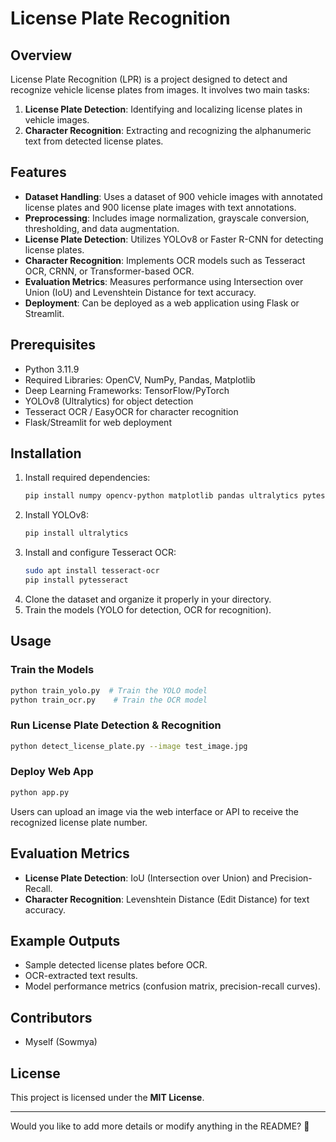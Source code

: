 # License Plate Recognition

## Overview
License Plate Recognition (LPR) is a project designed to detect and recognize vehicle license plates from images. It involves two main tasks:
1. **License Plate Detection**: Identifying and localizing license plates in vehicle images.
2. **Character Recognition**: Extracting and recognizing the alphanumeric text from detected license plates.

## Features
- **Dataset Handling**: Uses a dataset of 900 vehicle images with annotated license plates and 900 license plate images with text annotations.
- **Preprocessing**: Includes image normalization, grayscale conversion, thresholding, and data augmentation.
- **License Plate Detection**: Utilizes YOLOv8 or Faster R-CNN for detecting license plates.
- **Character Recognition**: Implements OCR models such as Tesseract OCR, CRNN, or Transformer-based OCR.
- **Evaluation Metrics**: Measures performance using Intersection over Union (IoU) and Levenshtein Distance for text accuracy.
- **Deployment**: Can be deployed as a web application using Flask or Streamlit.

## Prerequisites
- Python 3.11.9
- Required Libraries: OpenCV, NumPy, Pandas, Matplotlib
- Deep Learning Frameworks: TensorFlow/PyTorch
- YOLOv8 (Ultralytics) for object detection
- Tesseract OCR / EasyOCR for character recognition
- Flask/Streamlit for web deployment

## Installation
1. Install required dependencies:
   ```bash
   pip install numpy opencv-python matplotlib pandas ultralytics pytesseract flask streamlit
   ```
2. Install YOLOv8:
   ```bash
   pip install ultralytics
   ```
3. Install and configure Tesseract OCR:
   ```bash
   sudo apt install tesseract-ocr
   pip install pytesseract
   ```
4. Clone the dataset and organize it properly in your directory.
5. Train the models (YOLO for detection, OCR for recognition).

## Usage
### Train the Models
```bash
python train_yolo.py  # Train the YOLO model
python train_ocr.py    # Train the OCR model
```

### Run License Plate Detection & Recognition
```bash
python detect_license_plate.py --image test_image.jpg
```

### Deploy Web App
```bash
python app.py
```
Users can upload an image via the web interface or API to receive the recognized license plate number.

## Evaluation Metrics
- **License Plate Detection**: IoU (Intersection over Union) and Precision-Recall.
- **Character Recognition**: Levenshtein Distance (Edit Distance) for text accuracy.

## Example Outputs
- Sample detected license plates before OCR.
- OCR-extracted text results.
- Model performance metrics (confusion matrix, precision-recall curves).

## Contributors
- Myself (Sowmya)

## License
This project is licensed under the **MIT License**.

---
Would you like to add more details or modify anything in the README? 🚀

